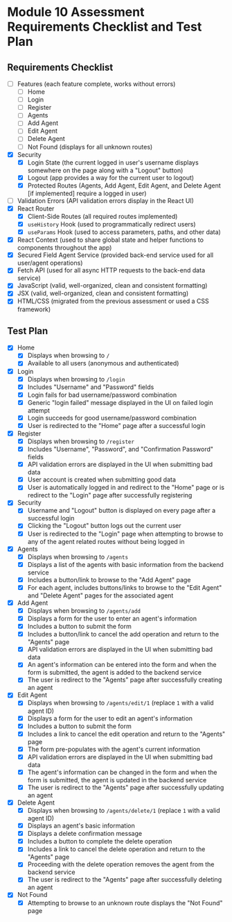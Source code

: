 
# Module 10 Assessment Requirements Checklist and Test Plan

## Requirements Checklist

* [ ] Features (each feature complete, works without errors)
  * [ ] Home
  * [ ] Login
  * [ ] Register
  * [ ] Agents
  * [ ] Add Agent
  * [ ] Edit Agent
  * [ ] Delete Agent
  * [ ] Not Found (displays for all unknown routes)
* [x] Security
  * [x] Login State (the current logged in user's username displays somewhere on the page along with a "Logout" button)
  * [x] Logout (app provides a way for the current user to logout)
  * [X] Protected Routes (Agents, Add Agent, Edit Agent, and Delete Agent [if implemented] require a logged in user)
* [ ] Validation Errors (API validation errors display in the React UI)
* [x] React Router
  * [x] Client-Side Routes (all required routes implemented)
  * [x] `useHistory` Hook (used to programmatically redirect users)
  * [x] `useParams` Hook (used to access parameters, paths, and other data)
* [x] React Context (used to share global state and helper functions to components throughout the app)
* [x] Secured Field Agent Service (provided back-end service used for all user/agent operations)
* [x] Fetch API (used for all async HTTP requests to the back-end data service)
* [x] JavaScript (valid, well-organized, clean and consistent formatting)
* [x] JSX (valid, well-organized, clean and consistent formatting)
* [x] HTML/CSS (migrated from the previous assessment or used a CSS framework)

## Test Plan

* [x] Home
  * [x] Displays when browsing to `/`
  * [x] Available to all users (anonymous and authenticated)
* [x] Login
  * [x] Displays when browsing to `/login`
  * [x] Includes "Username" and "Password" fields
  * [x] Login fails for bad username/password combination
  * [x] Generic "login failed" message displayed in the UI on failed login attempt
  * [x] Login succeeds for good username/password combination
  * [x] User is redirected to the "Home" page after a successful login
* [x] Register
  * [x] Displays when browsing to `/register`
  * [x] Includes "Username", "Password", and "Confirmation Password" fields
  * [x] API validation errors are displayed in the UI when submitting bad data
  * [x] User account is created when submitting good data
  * [x] User is automatically logged in and redirect to the "Home" page or is redirect to the "Login" page after successfully registering
* [x] Security
  * [x] Username and "Logout" button is displayed on every page after a successful login
  * [x] Clicking the "Logout" button logs out the current user
  * [x] User is redirected to the "Login" page when attempting to browse to any of the agent related routes without being logged in
* [x] Agents
  * [x] Displays when browsing to `/agents`
  * [x] Displays a list of the agents with basic information from the backend service
  * [x] Includes a button/link to browse to the "Add Agent" page
  * [x] For each agent, includes buttons/links to browse to the "Edit Agent" and "Delete Agent" pages for the associated agent
* [x] Add Agent
  * [x] Displays when browsing to `/agents/add`
  * [x] Displays a form for the user to enter an agent's information
  * [x] Includes a button to submit the form
  * [x] Includes a button/link to cancel the add operation and return to the "Agents" page
  * [x] API validation errors are displayed in the UI when submitting bad data
  * [x] An agent's information can be entered into the form and when the form is submitted, the agent is added to the backend service
  * [x] The user is redirect to the "Agents" page after successfully creating an agent
* [x] Edit Agent
  * [x] Displays when browsing to `/agents/edit/1` (replace `1` with a valid agent ID)
  * [x] Displays a form for the user to edit an agent's information
  * [x] Includes a button to submit the form
  * [x] Includes a link to cancel the edit operation and return to the "Agents" page
  * [x] The form pre-populates with the agent's current information
  * [x] API validation errors are displayed in the UI when submitting bad data
  * [x] The agent's information can be changed in the form and when the form is submitted, the agent is updated in the backend service
  * [x] The user is redirect to the "Agents" page after successfully updating an agent
* [x] Delete Agent
  * [x] Displays when browsing to `/agents/delete/1` (replace `1` with a valid agent ID)
  * [x] Displays an agent's basic information
  * [x] Displays a delete confirmation message
  * [x] Includes a button to complete the delete operation
  * [x] Includes a link to cancel the delete operation and return to the "Agents" page
  * [x] Proceeding with the delete operation removes the agent from the backend service
  * [x] The user is redirect to the "Agents" page after successfully deleting an agent
* [x] Not Found
  * [x] Attempting to browse to an unknown route displays the "Not Found" page
